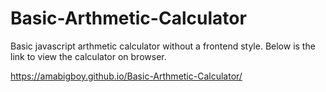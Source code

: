 # Basic-Arthmetic-Calculator
Basic javascript arthmetic calculator without a frontend style.
Below is the link to view the calculator on browser.

https://amabigboy.github.io/Basic-Arthmetic-Calculator/

